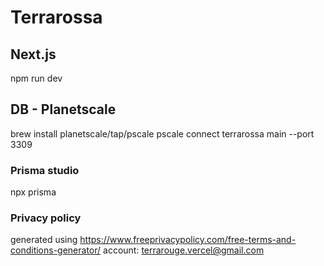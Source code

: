 # Terrarossa

## Next.js
npm run dev

## DB - Planetscale
brew install planetscale/tap/pscale
pscale connect terrarossa main --port 3309

### Prisma studio
npx prisma 

### Privacy policy
generated using https://www.freeprivacypolicy.com/free-terms-and-conditions-generator/
account: terrarouge.vercel@gmail.com
